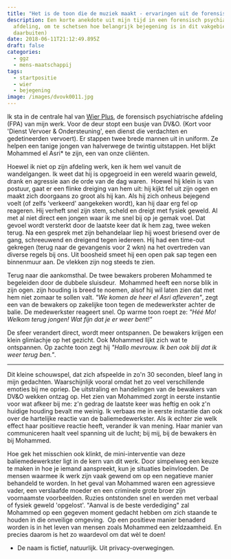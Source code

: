 ```yaml
---
title: "Het is de toon die de muziek maakt - ervaringen uit de forensische zorg. "
description: Een korte anekdote uit mijn tijd in een forensisch psychiatrische
  afdeling, om te schetsen hoe belangrijk bejegening is in dit vakgebied (èn
  daarbuiten)
date: 2018-06-11T21:12:49.895Z
draft: false
categories:
  - ggz
  - mens-maatschappij
tags:
  - startpositie
  - wier
  - bejegening
image: /images/dvovk0011.jpg
---
```

Ik sta in de centrale hal van [Wier Plus](https://www.fivoor.nl/locaties/wier-plus-behandelcentrum-sglvg/), de forensisch psychiatrische afdeling (FPA) van mijn werk. Voor de deur stopt een busje van DV&O. (Kort voor 'Dienst Vervoer & Ondersteuning', een dienst die verdachten en gedetineerden vervoert). Er stappen twee brede mannen uit in uniform. Ze helpen een tanige jongen van halverwege de twintig uitstappen. Het blijkt Mohammed el Asri* te zijn, een van onze cliënten.

Hoewel ik niet op zijn afdeling werk, ken ik hem wel vanuit de wandelgangen. Ik weet dat hij is opgegroeid in een wereld waarin geweld, drank en agressie aan de orde van de dag waren.  Hoewel hij klein is van postuur, gaat er een flinke dreiging van hem uit: hij kijkt fel uit zijn ogen en maakt zich doorgaans zo groot als hij kan. Als hij zich onheus bejegend voelt (of zelfs 'verkeerd' aangekeken wordt), kan hij daar erg fel op reageren. Hij verheft snel zijn stem, scheld en dreigt met fysiek geweld. Al met al niet direct een jongen waar ik me snel bij op je gemak voel. Dat gevoel wordt versterkt door de laatste keer dat ik hem zag, twee weken terug.  Na een gesprek met zijn behandelaar liep hij woest briesend over de gang, schreeuwend en dreigend tegen iedereen. Hij had een time-out gekregen (terug naar de gevangenis voor 2 wkn) na het overtreden van diverse regels bij ons. Uit boosheid smeet hij een open pak sap tegen een binnenmuur aan. De vlekken zijn nog steeds te zien. 

Terug naar die aankomsthal.  De twee bewakers proberen Mohammed te begeleiden door de dubbele sluisdeur.  Mohammed heeft een norse blik in zijn ogen. zijn houding is breed te noemen, alsof hij wil laten zien dat met hem niet zomaar te sollen valt. _"We komen de heer el Asri afleveren"_, zegt een van de bewakers op zakelijke toon tegen de medewerkster achter de balie. De medewerkster reageert snel. Op warme toon roept ze: _"Héé Mo! Welkom terug jongen! Wat fijn dat je er weer bent!"_

De sfeer verandert direct, wordt meer ontspannen. De bewakers krijgen een klein glimlachje op het gezicht. Ook Mohammed lijkt zich wat te ontspannen. Op zachte toon zegt hij _"Hallo mevrouw. Ik ben ook blij dat ik weer terug ben."_.

---

Dit kleine schouwspel, dat zich afspeelde in zo'n 30 seconden, bleef lang in mijn gedachten. Waarschijnlijk vooral omdat het zo veel verschillende emoties bij me opriep. De uitstraling en handelingen van de bewakers van DV&O wekken ontzag op. Het zien van Mohammed zorgt in eerste instantie voor wat afkeer bij me: z'n gedrag de laatste keer was heftig en ook z'n huidige houding bevalt me weinig. Ik verbaas me in eerste instantie dan ook over de hartelijke reactie van de baliemedewerkster. Als ik echter zie welk effect haar positieve reactie heeft, verander ik van mening. Haar manier van communiceren haalt veel spanning uit de lucht; bij mij, bij de bewakers èn bij Mohammed.

Hoe gek het misschien ook klinkt, de mini-interventie van deze baliemedewerkster ligt in de kern van dit werk. Door simpelweg een keuze te maken in hoe je iemand aanspreekt, kun je situaties beïnvloeden. De mensen waarmee ik werk zijn vaak gewend om op een negatieve manier behandeld te worden. In het geval van Mohammed waren een agressieve vader, een verslaafde moeder en een criminele grote broer zijn voornaamste voorbeelden. Ruzies ontstonden snel en werden met verbaal of fysiek geweld 'opgelost'. "Aanval is de beste verdediging" zal Mohammed op een gegeven moment gedacht hebben om zich staande te houden in die onveilige omgeving.  Op een positieve manier benaderd worden is in het leven van mensen zoals Mohammed een zeldzaamheid. En precies daarom is het zo waardevol om dat wèl te doen!



* De naam is fictief, natuurlijk. Uit privacy-overwegingen. 
